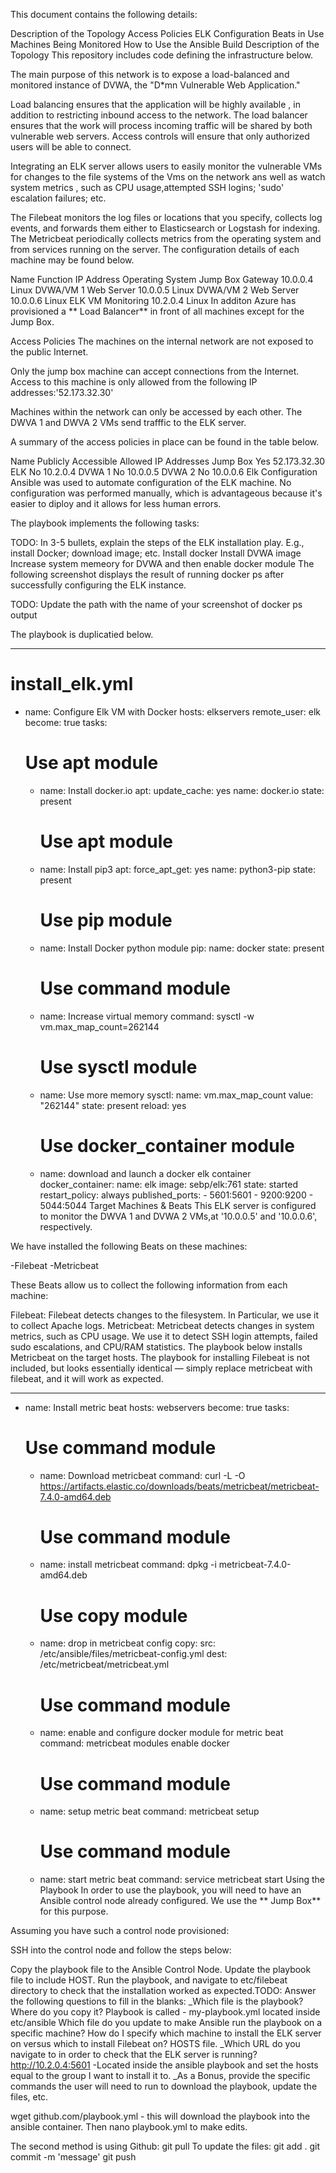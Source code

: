 This document contains the following details:

Description of the Topology
Access Policies
ELK Configuration
Beats in Use
Machines Being Monitored
How to Use the Ansible Build
Description of the Topology
This repository includes code defining the infrastructure below.

The main purpose of this network is to expose a load-balanced and monitored instance of DVWA, the "D*mn Vulnerable Web Application."

Load balancing ensures that the application will be highly available , in addition to restricting inbound access to the network. The load balancer ensures that the work will process incoming traffic will be shared by both vulnerable web servers. Access controls will ensure that only authorized users will be able to connect.

Integrating an ELK server allows users to easily monitor the vulnerable VMs for changes to the file systems of the Vms on the network ans well as watch system metrics , such as CPU usage,attempted SSH logins; 'sudo' escalation failures; etc.

The Filebeat monitors the log files or locations that you specify, collects log events, and forwards them either to Elasticsearch or Logstash for indexing.
The Metricbeat periodically collects metrics from the operating system and from services running on the server.
The configuration details of each machine may be found below.

Name	Function	IP Address	Operating System
Jump Box	Gateway		10.0.0.4	Linux
DVWA/VM 1	Web Server	10.0.0.5	Linux
DVWA/VM 2	Web Server	10.0.0.6	Linux
ELK VM		Monitoring	10.2.0.4	Linux
In additon Azure has provisioned a ** Load Balancer** in front of all machines except for the Jump Box.

Access Policies
The machines on the internal network are not exposed to the public Internet.

Only the jump box machine can accept connections from the Internet. Access to this machine is only allowed from the following IP addresses:'52.173.32.30'

Machines within the network can only be accessed by each other. The DWVA 1 and DWVA 2 VMs send trafffic to the ELK server.

A summary of the access policies in place can be found in the table below.

Name		Publicly Accessible	Allowed IP Addresses
Jump Box		 Yes		52.173.32.30
ELK			 No		10.2.0.4
DVWA 1	                 No		10.0.0.5
DVWA 2			 No		10.0.0.6
Elk Configuration
Ansible was used to automate configuration of the ELK machine. No configuration was performed manually, which is advantageous because it's easier to diploy and it allows for less human errors.

The playbook implements the following tasks:

TODO: In 3-5 bullets, explain the steps of the ELK installation play. E.g., install Docker; download image; etc.
Install docker
Install DVWA image
Increase system memeory for DVWA and then enable docker module
The following screenshot displays the result of running docker ps after successfully configuring the ELK instance.

TODO: Update the path with the name of your screenshot of docker ps output

The playbook is duplicatied below.

---
# install_elk.yml
- name: Configure Elk VM with Docker
  hosts: elkservers
  remote_user: elk
  become: true
  tasks:
    # Use apt module
    - name: Install docker.io
      apt:
        update_cache: yes
        name: docker.io
        state: present

      # Use apt module
    - name: Install pip3
      apt:
        force_apt_get: yes
        name: python3-pip
        state: present

      # Use pip module
    - name: Install Docker python module
      pip:
        name: docker
        state: present

      # Use command module
    - name: Increase virtual memory
      command: sysctl -w vm.max_map_count=262144

      # Use sysctl module
    - name: Use more memory
      sysctl:
        name: vm.max_map_count
        value: "262144"
        state: present
        reload: yes

      # Use docker_container module
    - name: download and launch a docker elk container
      docker_container:
        name: elk
        image: sebp/elk:761
        state: started
        restart_policy: always
        published_ports:
          - 5601:5601
          - 9200:9200
          - 5044:5044
Target Machines & Beats
This ELK server is configured to monitor the DWVA 1 and DVWA 2 VMs,at '10.0.0.5' and '10.0.0.6', respectively.

We have installed the following Beats on these machines:

-Filebeat -Metricbeat

These Beats allow us to collect the following information from each machine:

Filebeat: Filebeat detects changes to the filesystem. In Particular, we use it to collect Apache logs.
Metricbeat: Metricbeat detects changes in system metrics, such as CPU usage. We use it to detect SSH login attempts, failed sudo escalations, and CPU/RAM statistics.
The playbook below installs Metricbeat on the target hosts. The playbook for installing Filebeat is not included, but looks essentially identical — simply replace metricbeat with filebeat, and it will work as expected.

---
- name: Install metric beat
  hosts: webservers
  become: true
  tasks:
    # Use command module
  - name: Download metricbeat
    command: curl -L -O https://artifacts.elastic.co/downloads/beats/metricbeat/metricbeat-7.4.0-amd64.deb

    # Use command module
  - name: install metricbeat
    command: dpkg -i metricbeat-7.4.0-amd64.deb

    # Use copy module
  - name: drop in metricbeat config
    copy:
      src: /etc/ansible/files/metricbeat-config.yml
      dest: /etc/metricbeat/metricbeat.yml
    # Use command module
  - name: enable and configure docker module for metric beat
    command: metricbeat modules enable docker

    # Use command module
  - name: setup metric beat
    command: metricbeat setup

    # Use command module
  - name: start metric beat
    command: service metricbeat start
Using the Playbook
In order to use the playbook, you will need to have an Ansible control node already configured. We use the ** Jump Box** for this purpose.

Assuming you have such a control node provisioned:

SSH into the control node and follow the steps below:

Copy the playbook file to the Ansible Control Node.
Update the playbook file to include HOST.
Run the playbook, and navigate to etc/filebeat directory to check that the installation worked as expected.​TODO: Answer the following questions to fill in the blanks:
_Which file is the playbook? Where do you copy it?
Playbook is called - my-playbook.yml
located inside etc/ansible
Which file do you update to make Ansible run the playbook on a specific machine? How do I specify which machine to install the ELK server on versus which to install Filebeat on? HOSTS file.
_Which URL do you navigate to in order to check that the ELK server is running? http://10.2.0.4:5601 -Located inside the ansible playbook and set the hosts equal to the group I want to install it to.
_As a Bonus, provide the specific commands the user will need to run to download the playbook, update the files, etc.

wget github.com/playbook.yml - this will download the playbook into the ansible container.
Then nano playbook.yml to make edits.

The second method is using Github:
git pull
To update the files:
git add .
git commit -m 'message'
git push